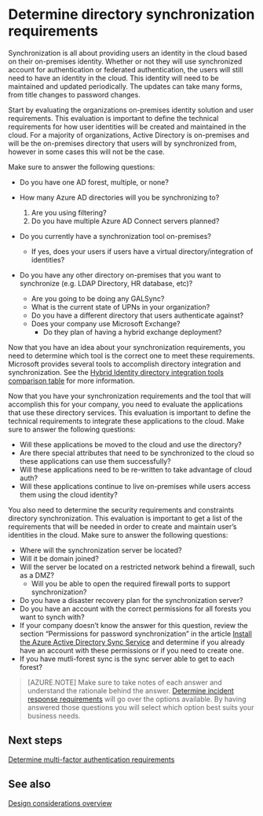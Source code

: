 <properties
    pageTitle="Azure Active Directory hybrid identity design considerations - determine directory synchronization requirements | Microsoft Azure"
    description="Identify what requirements are needed for synchronizing all the users between on=premises and cloud for the enterprise."
    documentationCenter=""
    services="active-directory"
    authors="billmath"
    manager="femila"
    editor=""/>

<tags
    ms.service="active-directory"
    ms.devlang="na"
    ms.topic="article"
    ms.tgt_pltfrm="na"
    ms.workload="identity" 
    ms.date="08/08/2016"
    ms.author="billmath"/>

# <a name="determine-directory-synchronization-requirements"></a>Determine directory synchronization requirements
Synchronization is all about providing users an identity in the cloud based on their on-premises identity. Whether or not they will use synchronized account for authentication or federated authentication, the users will still need to have an identity in the cloud.  This identity will need to be maintained and updated periodically.  The updates can take many forms, from title changes to password changes.  

Start by evaluating the organizations on-premises identity solution and user requirements. This evaluation is important to define the technical requirements for how user identities will be created and maintained in the cloud.  For a majority of organizations, Active Directory is on-premises and will be the on-premises directory that users will by synchronized from, however in some cases this will not be the case.  

Make sure to answer the following questions:


- Do you have one AD forest, multiple, or none?
 - How many Azure AD directories will you be synchronizing to?
 
    1. Are you using filtering?
    2. Do you have multiple Azure AD Connect servers planned?
  
- Do you currently have a synchronization tool on-premises?
  - If yes, does your users if users have a virtual directory/integration of identities?
- Do you have any other directory on-premises that you want to synchronize (e.g. LDAP Directory, HR database, etc)?
  - Are you going to be doing any GALSync?
  - What is the current state of UPNs in your organization? 
  - Do you have a different directory that users authenticate against?
  - Does your company use Microsoft Exchange?
    - Do they plan of having a hybrid exchange deployment?

Now that you have an idea about your synchronization requirements, you need to determine which tool is the correct one to meet these requirements.  Microsoft provides several tools to accomplish directory integration and synchronization.  See the [Hybrid Identity directory integration tools comparison table](active-directory-hybrid-identity-design-considerations-tools-comparison.md) for more information. 
   
Now that you have your synchronization requirements and the tool that will accomplish this for your company, you need to evaluate the applications that use these directory services. This evaluation is important to define the technical requirements to integrate these applications to the cloud. Make sure to answer the following questions:

- Will these applications be moved to the cloud and use the directory?
- Are there special attributes that need to be synchronized to the cloud so these applications can use them successfully?
- Will these applications need to be re-written to take advantage of cloud auth?
- Will these applications continue to live on-premises while users access them using the cloud identity?

You also need to determine the security requirements and constraints directory synchronization. This evaluation is important to get a list of the requirements that will be needed in order to create and maintain user’s identities in the cloud. Make sure to answer the following questions:

- Where will the synchronization server be located?
- Will it be domain joined?
- Will the server be located on a restricted network behind a firewall, such as a DMZ?
  - Will you be able to open the required firewall ports to support synchronization?
- Do you have a disaster recovery plan for the synchronization server?
- Do you have an account with the correct permissions for all forests you want to synch with?
 - If your company doesn’t know the answer for this question, review the section “Permissions for password synchronization” in the article [Install the Azure Active Directory Sync Service](https://msdn.microsoft.com/library/azure/dn757602.aspx#BKMK_CreateAnADAccountForTheSyncService) and determine if you already have an account with these permissions or if you need to create one.
- If you have mutli-forest sync is the sync server able to get to each forest?
 
>[AZURE.NOTE]
Make sure to take notes of each answer and understand the rationale behind the answer. [Determine incident response requirements](active-directory-hybrid-identity-design-considerations-incident-response-requirements.md) will go over the options available. By having answered those questions you will select which option best suits your business needs.

## <a name="next-steps"></a>Next steps
[Determine multi-factor authentication requirements](active-directory-hybrid-identity-design-considerations-multifactor-auth-requirements.md)

## <a name="see-also"></a>See also
[Design considerations overview](active-directory-hybrid-identity-design-considerations-overview.md)
